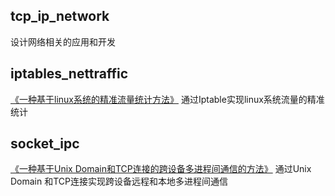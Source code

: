 tcp_ip_network
--------------

设计网络相关的应用和开发


iptables_nettraffic
------------------

[《一种基于linux系统的精准流量统计方法》](https://blog.csdn.net/li_wen01/article/details/93597936)
通过Iptable实现linux系统流量的精准统计

socket_ipc
----------
[《一种基于Unix Domain和TCP连接的跨设备多进程间通信的方法》](https://blog.csdn.net/li_wen01/article/details/99595380)
通过Unix Domain 和TCP连接实现跨设备远程和本地多进程间通信

